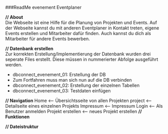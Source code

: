 ###ReadMe evenement Eventplaner



**// About**  
Die Webseite ist eine Hilfe für die Planung von Projekten und Events. Auf der Webseite kannst du mit anderen Eventplaner in Kontakt treten, eigene Events erstellen und Mitarbeiter dafür finden. Auch kannst du dich als Mitarbeiter für andere Events bewerben.  


**// Datenbank erstellen**  
Zur korrekten Erstellung/Implementierung der Datenbank wurden drei seperate Files erstellt. Diese müssen in nummerierter Abfolge ausgeführt werden.  

- dbconnect_evenement_01: Erstellung der DB  
- Zum Fortfahren muss man sich nun auf die DB verbinden  
- dbconnect_evenement_02: Erstellung der einzelnen Tabellen  
- dbconnect_evenement_03: Testdaten einfügen  

**// Navigation**
Home <-- Übersichtsseite von allen Projekten
  project <-- Detailseite eines einzelnen Projekts
Impressum <-- Impressum
Login <-- Als Benutzer anmelden
Projekt erstellen <-- neues Projekt erstellen
**// Funktionen**  

**// Dateistruktur**  
